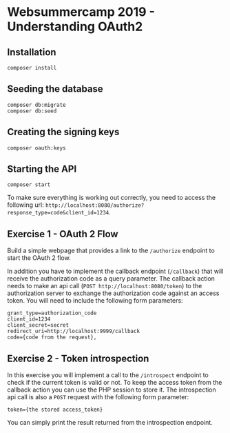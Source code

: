 # Websummercamp 2019 - Understanding OAuth2

## Installation

```
composer install
```

## Seeding the database

```
composer db:migrate
composer db:seed
```

## Creating the signing keys

```
composer oauth:keys
```

## Starting the API

```
composer start
```

To make sure everything is working out correctly, you need to access the following url: `http://localhost:8080/authorize?response_type=code&client_id=1234`.

## Exercise 1 - OAuth 2 Flow

Build a simple webpage that provides a link to the `/authorize` endpoint to start the OAuth 2 flow.

In addition you have to implement the callback endpoint (`/callback`) that will receive the authorization code as a query parameter. The callback action needs to make an api call (`POST http://localhost:8080/token`) to the authorization server to exchange the authorization code against an access token. You will need to include the following form parameters:

```
grant_type=authorization_code
client_id=1234
client_secret=secret
redirect_uri=http://localhost:9999/callback
code={code from the request},
```

## Exercise 2 - Token introspection

In this exercise you will implement a call to the `/introspect` endpoint to check if the current token is valid or not. To keep the access token from the callback action you can use the PHP session to store it. The introspection api call is also a `POST` request with the following form parameter:

```
token={the stored access_token}
```

You can simply print the result returned from the introspection endpoint.